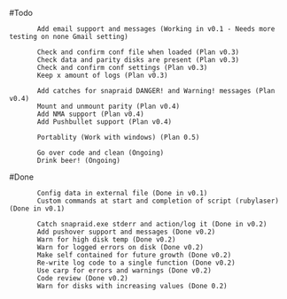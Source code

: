 
#Todo

           Add email support and messages (Working in v0.1 - Needs more testing on none Gmail setting)
                 
           Check and confirm conf file when loaded (Plan v0.3)
           Check data and parity disks are present (Plan v0.3)
           Check and confirm conf settings (Plan v0.3)
           Keep x amount of logs (Plan v0.3)

           Add catches for snapraid DANGER! and Warning! messages (Plan v0.4)
           Mount and unmount parity (Plan v0.4)
           Add NMA support (Plan v0.4)
           Add Pushbullet support (Plan v0.4)
           
           Portablity (Work with windows) (Plan 0.5)

           Go over code and clean (Ongoing)
           Drink beer! (Ongoing)

#Done
           
           Config data in external file (Done in v0.1)
           Custom commands at start and completion of script (rubylaser) (Done in v0.1)

           Catch snapraid.exe stderr and action/log it (Done in v0.2)
           Add pushover support and messages (Done v0.2)
           Warn for high disk temp (Done v0.2)
           Warn for logged errors on disk (Done v0.2)
           Make self contained for future growth (Done v0.2)
           Re-write log code to a single function (Done v0.2)
           Use carp for errors and warnings (Done v0.2)
           Code review (Done v0.2)
           Warn for disks with increasing values (Done 0.2)

